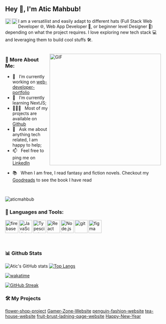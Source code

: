 ## Hey 👋, I'm Atic Mahbub!   
<a href='https://www.linkedin.com/in/aticmahbub/'><img align='left' alt="linkedin" src="https://raw.githubusercontent.com/rahul-jha98/rahul-jha98/561d474902b59c7429ec22bb73e225696c27b202/assets/linkedin.svg" height='18px'/></a> 
<a href='https://twitter.com/atic_mahbub/'><img align='left' alt="twitter" src="https://raw.githubusercontent.com/rahul-jha98/rahul-jha98/561d474902b59c7429ec22bb73e225696c27b202/assets/twitter.svg" height='18px'/></a>  
<!-- <a href='https://www.kaggle.com/rahuljha98/'><img alt="kaggle" src="https://raw.githubusercontent.com/rahul-jha98/rahul-jha98/561d474902b59c7429ec22bb73e225696c27b202/assets/kaggle.svg" height='18px'/></a> -->
  
  
I am a versatilist and easily adapt to different hats (Full Stack Web Developer 🌐, Web App Developer 📱, or beginner level Designer 🎨) depending on what the project requires. I love exploring new tech stack 💻 and leveraging them to build cool stuffs 🛠️.
<br/>
<br/> 

<img align="right" alt="GIF" src="https://raw.githubusercontent.com/rahul-jha98/rahul-jha98/main/techstack.gif" width="360px"/>
  
### 🧐 More About Me:

- 🔭 &nbsp; I’m currently working on [web-developer-portfolio](https://github.com/aticmahbub/web-developer-portfolio)
- 🌱 &nbsp; I’m currently learning NextJS; 
- 👨🏻‍💻 &nbsp; Most of my projects are available on [Github](https://github.com/aticmahbub?tab=repositories)
- 💬 &nbsp; Ask me about anything tech related, I am happy to help;
- 📫 &nbsp; Feel free to ping me on [LinkedIn](https://www.linkedin.com/in/aticmahbub/)
<!-- - 📝 &nbsp; Checkout my [resume](https://drive.google.com/file/d/1ZpR5pVBTnl_Qybq7GE3MGy1SB1JehVSE/view?usp=sharing) -->
- 📚 &nbsp; When I am free, I read fantasy and fiction novels. Checkout my [Goodreads](https://www.goodreads.com/rahul-jha98) to see the book I have read

<br>

<span align="left"> <img src="https://komarev.com/ghpvc/?username=aticmahbub&label=Profile%20views&color=0e75b6&style=flat" alt="aticmahbub" /> </span> 


### 🔨 Languages and Tools:
<a href="https://firebase.google.com/" target="_blank"> <img align="left" src="https://raw.githubusercontent.com/rahul-jha98/github_readme_icons/main/language_and_tools/square/firebase/firebase.svg" alt="firebase" height ="42px"/> </a>
<a href="https://developer.mozilla.org/en-US/docs/Web/JavaScript" target="_blank"> <img align="left" alt="JavaScript" height ="42px"  src="https://raw.githubusercontent.com/rahul-jha98/github_readme_icons/main/language_and_tools/square/javascript/javascript.svg"> </a>
<a href="https://www.typescriptlang.org/" target="_blank"><img align="left" alt="Typescirpt" height ="42px" src="https://raw.githubusercontent.com/rahul-jha98/github_readme_icons/main/language_and_tools/square/typescript/typescript.svg"></a>
<a href="https://reactjs.org/" target="_blank"> <img align="left" alt="React" height ="42px" src="https://raw.githubusercontent.com/rahul-jha98/github_readme_icons/main/language_and_tools/square/react/react.svg"></a>
<a href="https://nodejs.org" target="_blank"><img align="left" alt="Node.js" height ="42px" src="https://raw.githubusercontent.com/rahul-jha98/github_readme_icons/main/language_and_tools/square/node/node.svg"></a>
<a href="https://git-scm.com/" target="_blank"> <img src="https://raw.githubusercontent.com/rahul-jha98/github_readme_icons/main/language_and_tools/square/git-scm/git-scm.svg" align="left" alt="git" height='42px'/> </a>
<a href="https://www.figma.com/" target="_blank"> <img src="https://raw.githubusercontent.com/rahul-jha98/github_readme_icons/main/language_and_tools/square/figma/figma.svg" alt="figma" height='42px'/> </a>

<br>


### 📊 Github Stats
![Atic's GitHub stats](https://github-readme-stats.vercel.app/api?username=aticmahbub&show_icons=true&theme=transparent)
[![Top Langs](https://github-readme-stats.vercel.app/api/top-langs/?username=aticmahbub)](https://github.com/aticmahbub/github-readme-stats)
<be>

[![wakatime](https://wakatime.com/badge/user/d0f9b146-b759-49e9-b33a-5c6ac2f5edce.svg)](https://wakatime.com/@d0f9b146-b759-49e9-b33a-5c6ac2f5edce)


[![GitHub Streak](https://streak-stats.demolab.com/?user=aticmahbub)](https://git.io/streak-stats)


### 🛠️ My Projects
<a href="https://github.com/aticmahbub/flower-shop-project" target="_blank">flower-shop-project</a>
<a href="https://github.com/aticmahbub/B8A2-Gamer-Zone-Website" target="_blank">Gamer-Zone-Website</a>
<a href="https://github.com/aticmahbub/penguin-fashion-website" target="_blank">penguin-fashion-website</a>
<a href="https://github.com/aticmahbub/tea-house-website" target="_blank">tea-house-website</a>
<a href="https://github.com/aticmahbub/fruit-brust-ladning-page-website" target="_blank">fruit-brust-ladning-page-website</a>
<a href="https://github.com/aticmahbub/Happy-New-Year" target="_blank">Happy-New-Year</a>

